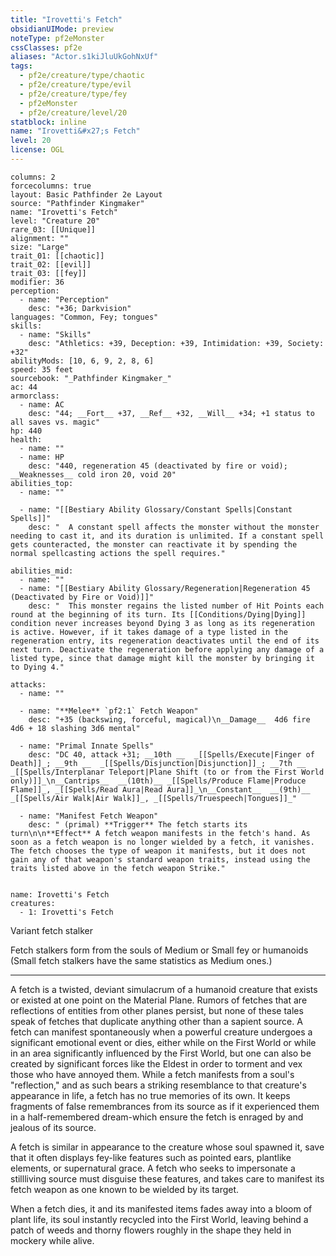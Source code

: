 ```yaml
---
title: "Irovetti's Fetch"
obsidianUIMode: preview
noteType: pf2eMonster
cssClasses: pf2e
aliases: "Actor.s1kiJluUkGohNxUf" 
tags:
  - pf2e/creature/type/chaotic
  - pf2e/creature/type/evil
  - pf2e/creature/type/fey
  - pf2eMonster
  - pf2e/creature/level/20
statblock: inline
name: "Irovetti&#x27;s Fetch"
level: 20
license: OGL
---
```


```statblock
columns: 2
forcecolumns: true
layout: Basic Pathfinder 2e Layout
source: "Pathfinder Kingmaker"
name: "Irovetti's Fetch"
level: "Creature 20"
rare_03: [[Unique]]
alignment: ""
size: "Large"
trait_01: [[chaotic]]
trait_02: [[evil]]
trait_03: [[fey]]
modifier: 36
perception:
  - name: "Perception"
    desc: "+36; Darkvision"
languages: "Common, Fey; tongues"
skills:
  - name: "Skills"
    desc: "Athletics: +39, Deception: +39, Intimidation: +39, Society: +32"
abilityMods: [10, 6, 9, 2, 8, 6]
speed: 35 feet
sourcebook: "_Pathfinder Kingmaker_"
ac: 44
armorclass:
  - name: AC
    desc: "44; __Fort__ +37, __Ref__ +32, __Will__ +34; +1 status to all saves vs. magic"
hp: 440
health:
  - name: ""
  - name: HP
    desc: "440, regeneration 45 (deactivated by fire or void); __Weaknesses__ cold iron 20, void 20"
abilities_top:
  - name: ""

  - name: "[[Bestiary Ability Glossary/Constant Spells|Constant Spells]]"
    desc: "  A constant spell affects the monster without the monster needing to cast it, and its duration is unlimited. If a constant spell gets counteracted, the monster can reactivate it by spending the normal spellcasting actions the spell requires."

abilities_mid:
  - name: ""
  - name: "[[Bestiary Ability Glossary/Regeneration|Regeneration 45 (Deactivated by Fire or Void)]]"
    desc: "  This monster regains the listed number of Hit Points each round at the beginning of its turn. Its [[Conditions/Dying|Dying]] condition never increases beyond Dying 3 as long as its regeneration is active. However, if it takes damage of a type listed in the regeneration entry, its regeneration deactivates until the end of its next turn. Deactivate the regeneration before applying any damage of a listed type, since that damage might kill the monster by bringing it to Dying 4."

attacks:
  - name: ""

  - name: "**Melee** `pf2:1` Fetch Weapon"
    desc: "+35 (backswing, forceful, magical)\n__Damage__  4d6 fire 4d6 + 18 slashing 3d6 mental"

  - name: "Primal Innate Spells"
    desc: "DC 40, attack +31; __10th __  _[[Spells/Execute|Finger of Death]]_; __9th __  _[[Spells/Disjunction|Disjunction]]_; __7th __  _[[Spells/Interplanar Teleport|Plane Shift (to or from the First World only)]]_\n__Cantrips__  __(10th)__ _[[Spells/Produce Flame|Produce Flame]]_, _[[Spells/Read Aura|Read Aura]]_\n__Constant__  __(9th)__ _[[Spells/Air Walk|Air Walk]]_, _[[Spells/Truespeech|Tongues]]_"

  - name: "Manifest Fetch Weapon"
    desc: " (primal) **Trigger** The fetch starts its turn\n\n**Effect** A fetch weapon manifests in the fetch's hand. As soon as a fetch weapon is no longer wielded by a fetch, it vanishes. The fetch chooses the type of weapon it manifests, but it does not gain any of that weapon's standard weapon traits, instead using the traits listed above in the fetch weapon Strike."
 
```

```encounter-table
name: Irovetti's Fetch
creatures:
  - 1: Irovetti's Fetch
```


Variant fetch stalker

Fetch stalkers form from the souls of Medium or Small fey or humanoids (Small fetch stalkers have the same statistics as Medium ones.)

* * *

A fetch is a twisted, deviant simulacrum of a humanoid creature that exists or existed at one point on the Material Plane. Rumors of fetches that are reflections of entities from other planes persist, but none of these tales speak of fetches that duplicate anything other than a sapient source. A fetch can manifest spontaneously when a powerful creature undergoes a significant emotional event or dies, either while on the First World or while in an area significantly influenced by the First World, but one can also be created by significant forces like the Eldest in order to torment and vex those who have annoyed them. While a fetch manifests from a soul's "reflection," and as such bears a striking resemblance to that creature's appearance in life, a fetch has no true memories of its own. It keeps fragments of false remembrances from its source as if it experienced them in a half-remembered dream-which ensure the fetch is enraged by and jealous of its source.

A fetch is similar in appearance to the creature whose soul spawned it, save that it often displays fey-like features such as pointed ears, plantlike elements, or supernatural grace. A fetch who seeks to impersonate a stillliving source must disguise these features, and takes care to manifest its fetch weapon as one known to be wielded by its target.

When a fetch dies, it and its manifested items fades away into a bloom of plant life, its soul instantly recycled into the First World, leaving behind a patch of weeds and thorny flowers roughly in the shape they held in mockery while alive.
